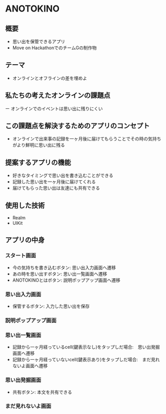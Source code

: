 # ANOTOKINO

## 概要
- 思い出を保管できるアプリ
- Move on HackathonでのチームGの制作物

## テーマ
- オンラインとオフラインの差を埋めよ

## 私たちの考えたオンラインの課題点
ー オンラインでのイベントは思い出に残りにくい

## この課題点を解決するためのアプリのコンセプト
- オンラインで出来事の記録を一ヶ月後に届けてもらうことでその時の気持ちがより鮮明に思い出に残る

## 提案するアプリの機能
- 好きなタイミングで思い出を書き込むことができる
- 記録した思い出を一ヶ月後に届けてくれる
- 届けてもらった思い出は友達にも共有できる

## 使用した技術
- Realm
- UIKit

## アプリの中身
### スタート画面
- 今の気持ちを書き込むボタン: 思い出入力画面へ遷移
- あの時を思い出すボタン: 思い出一覧画面へ遷移
- ANOTOKINOとはボタン: 説明ポップアップ画面へ遷移

### 思い出入力画面
- 保管するボタン: 入力した思い出を保存

### 説明ポップアップ画面

### 思い出一覧画面
- 記録から一ヶ月経っているcell(鍵表示なし)をタップしだ場合:　思い出発掘画面へ遷移
- 記録から一ヶ月経っていないcell(鍵表示あり)をタップしだ場合:　まだ見れないよ画面へ遷移

### 思い出発掘画面
- 共有ボタン: 本文を共有できる

### まだ見れないよ画面
